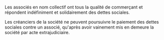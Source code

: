 Les associés en nom collectif ont tous la qualité de commerçant et répondent indéfiniment et solidairement des dettes sociales.

Les créanciers de la société ne peuvent poursuivre le paiement des dettes sociales contre un associé, qu'après avoir vainement mis en demeure la société par acte extrajudiciaire.

